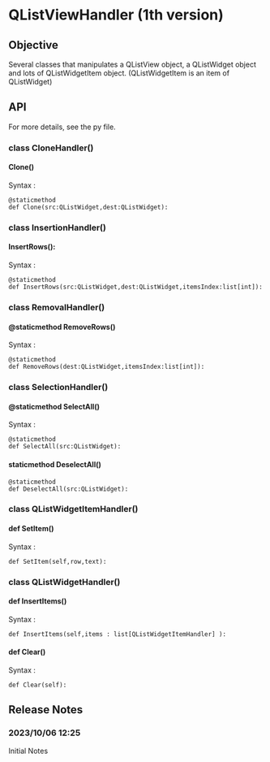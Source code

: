 # QListViewHandler (1th version)
## Objective
Several classes that manipulates a QListView object, a QListWidget object and lots of QListWidgetItem object. (QListWidgetItem is an item of QListWidget)

## API
For more details, see the py file.
### class CloneHandler()
#### Clone()
Syntax :

    @staticmethod
    def Clone(src:QListWidget,dest:QListWidget):

### class InsertionHandler()
#### InsertRows():
Syntax :

    @staticmethod
    def InsertRows(src:QListWidget,dest:QListWidget,itemsIndex:list[int]):

### class RemovalHandler()
#### @staticmethod RemoveRows()
Syntax :

    @staticmethod
    def RemoveRows(dest:QListWidget,itemsIndex:list[int]):

### class SelectionHandler()
#### @staticmethod SelectAll()
Syntax :

    @staticmethod
    def SelectAll(src:QListWidget):
    
#### staticmethod DeselectAll()

    @staticmethod
    def DeselectAll(src:QListWidget):
    
### class QListWidgetItemHandler()
#### def SetItem()
Syntax :

    def SetItem(self,row,text):

### class QListWidgetHandler()
#### def InsertItems()
Syntax :

    def InsertItems(self,items : list[QListWidgetItemHandler] ):
    
#### def Clear()
Syntax :

    def Clear(self):

## Release Notes
### 2023/10/06 12:25
Initial Notes
